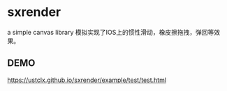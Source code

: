 # sxrender
a simple canvas library
模拟实现了IOS上的惯性滑动，橡皮擦拖拽，弹回等效果。


## DEMO
https://ustclx.github.io/sxrender/example/test/test.html
